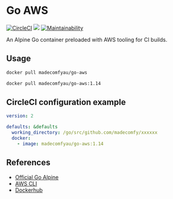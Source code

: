 # Go AWS

[![CircleCI](https://circleci.com/gh/madecomfy/go-aws.svg?style=svg)](https://circleci.com/gh/madecomfy/go-aws)
[![](https://images.microbadger.com/badges/image/madecomfyau/go-aws.svg)](https://microbadger.com/images/madecomfyau/go-aws)
[![Maintainability](https://api.codeclimate.com/v1/badges/0b57813ffacd093b71ec/maintainability)](https://codeclimate.com/github/madecomfy/go-aws/maintainability)

An Alpine Go container preloaded with AWS tooling for CI builds.

## Usage

```bash
docker pull madecomfyau/go-aws
```

```bash
docker pull madecomfyau/go-aws:1.14
```

## CircleCI configuration example

```yaml
version: 2

defaults: &defaults
  working_directory: /go/src/github.com/madecomfy/xxxxxx
  docker:
    - image: madecomfyau/go-aws:1.14
```

## References

- [Official Go Alpine](https://hub.docker.com/_/golang)
- [AWS CLI](https://aws.amazon.com/cli/)
- [Dockerhub](https://hub.docker.com/r/madecomfyau/go-aws)
